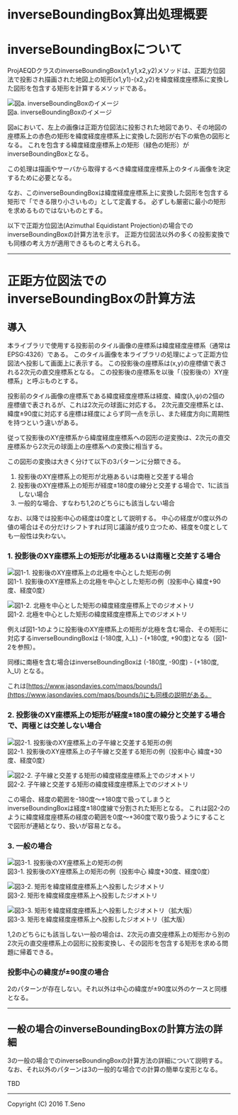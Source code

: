inverseBoundingBox算出処理概要
==============

# inverseBoundingBoxについて

ProjAEQDクラスのinverseBoundingBox(x1,y1,x2,y2)メソッドは、正距方位図法で投影され描画された地図上の矩形(x1,y1)-(x2,y2)を緯度経度座標系に変換した図形を包含する矩形を計算するメソッドである。

![図a. inverseBoundingBoxのイメージ](inverse-bounding-box.png)  
図a. inverseBoundingBoxのイメージ

図aにおいて、左上の画像は正距方位図法に投影された地図であり、その地図の座標系上の赤色の矩形を緯度経度座標系上に変換した図形が右下の紫色の図形となる。
これを包含する緯度経度座標系上の矩形（緑色の矩形）がinverseBoundingBoxとなる。

この処理は描画やサーバから取得するべき緯度経度座標系上のタイル画像を決定するために必要となる。

なお、このinverseBoundingBoxは緯度経度座標系上に変換した図形を包含する矩形で「できる限り小さいもの」として定義する。
必ずしも厳密に最小の矩形を求めるものではないものとする。


以下で正距方位図法(Azimuthal Equidistant Projection)の場合でのinverseBoundingBoxの計算方法を示す。
正距方位図法以外の多くの投影変換でも同様の考え方が適用できるものと考えられる。


***

# 正距方位図法でのinverseBoundingBoxの計算方法

## 導入

本ライブラリで使用する投影前のタイル画像の座標系は緯度経度座標系（通常はEPSG:4326）である。
このタイル画像を本ライブラリの処理によって正距方位図法へ投影して画面上に表示する。
この投影後の座標系は(x,y)の座標値で表される2次元の直交座標系となる。
この投影後の座標系を以後「（投影後の）XY座標系」と呼ぶものとする。


投影前のタイル画像の座標系である緯度経度座標系は経度、緯度(λ,ψ)の2個の座標値で表されるが、これは2次元の球面に対応する。
2次元直交座標系とは、緯度±90度に対応する座標は経度によらず同一点を示し、また経度方向に周期性を持つという違いがある。

従って投影後のXY座標系から緯度経度座標系への図形の逆変換は、2次元の直交座標系から2次元の球面上の座標系への変換に相当する。


この図形の変換は大きく分けて以下の3パターンに分類できる。  

1. 投影後のXY座標系上の矩形が北極あるいは南極と交差する場合  
2. 投影後のXY座標系上の矩形が経度±180度の線分と交差する場合で、1に該当しない場合  
3. 一般的な場合、すなわち1,2のどちらにも該当しない場合  

なお、以降では投影中心の経度は0度として説明する。
中心の経度が0度以外の値の場合はその分だけシフトすれば同じ議論が成り立つため、経度を0度としても一般性は失わない。


### 1. 投影後のXY座標系上の矩形が北極あるいは南極と交差する場合

![図1-1. 投影後のXY座標系上の北極を中心とした矩形の例](1-north-pole-proj.png)  
図1-1. 投影後のXY座標系上の北極を中心とした矩形の例（投影中心 緯度+90度、経度0度）

![図1-2. 北極を中心とした矩形の緯度経度座標系上でのジオメトリ](1-north-pole-latlong.png)  
図1-2. 北極を中心とした矩形の緯度経度座標系上でのジオメトリ

例えば図1-1のように投影後のXY座標系上の矩形が北極を含む場合、その矩形に対応するinverseBoundingBoxは (-180度, λ_L) - (+180度, +90度)となる（図1-2を参照）。

同様に南極を含む場合はinverseBoundingBoxは (-180度, -90度) - (+180度, λ_U) となる。

これは[https://www.jasondavies.com/maps/bounds/](https://www.jasondavies.com/maps/bounds/)にも同様の説明がある。


### 2. 投影後のXY座標系上の矩形が経度±180度の線分と交差する場合で、両極とは交差しない場合

![図2-1. 投影後のXY座標系上の子午線と交差する矩形の例](2-cross-meridian-proj.png)  
図2-1. 投影後のXY座標系上の子午線と交差する矩形の例（投影中心 緯度+30度、経度0度）

![図2-2. 子午線と交差する矩形の緯度経度座標系上でのジオメトリ](2-cross-meridian-latlong.png)  
図2-2. 子午線と交差する矩形の緯度経度座標系上でのジオメトリ

この場合、経度の範囲を-180度〜+180度で扱ってしまうとinverseBoundingBoxは経度±180度線で分割された矩形となる。
これは図2-2のように緯度経度座標系の経度の範囲を0度〜+360度で取り扱うようにすることで図形が連結となり、扱いが容易となる。


### 3. 一般の場合

![図3-1. 投影後のXY座標系上の矩形の例](3-general-case-proj.png)  
図3-1. 投影後のXY座標系上の矩形の例（投影中心 緯度+30度、経度0度）

![図3-2. 矩形を緯度経度座標系上へ投影したジオメトリ](3-general-case-latlong.png)  
図3-2. 矩形を緯度経度座標系上へ投影したジオメトリ

![図3-3. 矩形を緯度経度座標系上へ投影したジオメトリ（拡大版）](3-general-case-latlong-zoom.png)  
図3-3. 矩形を緯度経度座標系上へ投影したジオメトリ（拡大版）

1,2のどちらにも該当しない一般の場合は、2次元の直交座標系上の矩形から別の2次元の直交座標系上の図形に投影変換し、その図形を包含する矩形を求める問題に帰着できる。


### 投影中心の緯度が±90度の場合

2のパターンが存在しない。それ以外は中心の緯度が±90度以外のケースと同様となる。


***

## 一般の場合のinverseBoundingBoxの計算方法の詳細

3の一般の場合でのinverseBoundingBoxの計算方法の詳細について説明する。
なお、それ以外のパターンは3の一般的な場合での計算の簡単な変形となる。

TBD





----
Copyright (C) 2016 T.Seno
